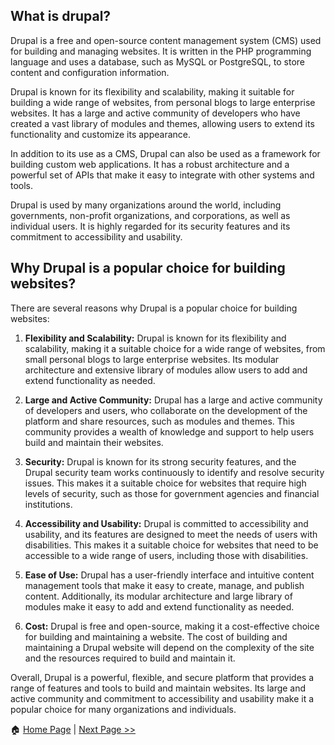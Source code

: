 ## What is drupal? ##

Drupal is a free and open-source content management system (CMS) used for building and managing websites. It is written in the PHP programming language and uses a database, such as MySQL or PostgreSQL, to store content and configuration information.

Drupal is known for its flexibility and scalability, making it suitable for building a wide range of websites, from personal blogs to large enterprise websites. It has a large and active community of developers who have created a vast library of modules and themes, allowing users to extend its functionality and customize its appearance.

In addition to its use as a CMS, Drupal can also be used as a framework for building custom web applications. It has a robust architecture and a powerful set of APIs that make it easy to integrate with other systems and tools.

Drupal is used by many organizations around the world, including governments, non-profit organizations, and corporations, as well as individual users. It is highly regarded for its security features and its commitment to accessibility and usability.


## Why Drupal is a popular choice for building websites? ##

There are several reasons why Drupal is a popular choice for building websites:

1. **Flexibility and Scalability:** Drupal is known for its flexibility and scalability, making it a suitable choice for a wide range of websites, from small personal blogs to large enterprise websites. Its modular architecture and extensive library of modules allow users to add and extend functionality as needed.

2. **Large and Active Community:** Drupal has a large and active community of developers and users, who collaborate on the development of the platform and share resources, such as modules and themes. This community provides a wealth of knowledge and support to help users build and maintain their websites.

3. **Security:** Drupal is known for its strong security features, and the Drupal security team works continuously to identify and resolve security issues. This makes it a suitable choice for websites that require high levels of security, such as those for government agencies and financial institutions.

4. **Accessibility and Usability:** Drupal is committed to accessibility and usability, and its features are designed to meet the needs of users with disabilities. This makes it a suitable choice for websites that need to be accessible to a wide range of users, including those with disabilities.

5. **Ease of Use:** Drupal has a user-friendly interface and intuitive content management tools that make it easy to create, manage, and publish content. Additionally, its modular architecture and large library of modules make it easy to add and extend functionality as needed.

6. **Cost:** Drupal is free and open-source, making it a cost-effective choice for building and maintaining a website. The cost of building and maintaining a Drupal website will depend on the complexity of the site and the resources required to build and maintain it.

Overall, Drupal is a powerful, flexible, and secure platform that provides a range of features and tools to build and maintain websites. Its large and active community and commitment to accessibility and usability make it a popular choice for many organizations and individuals.


:house: [Home Page](README.md) | [Next Page >>](drupal-site-building.md)
